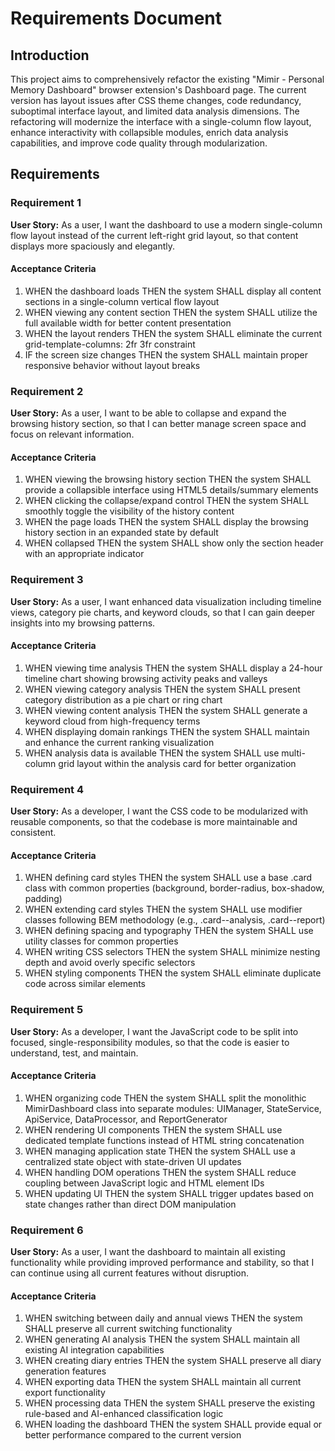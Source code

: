 # Requirements Document

## Introduction

This project aims to comprehensively refactor the existing "Mimir - Personal Memory Dashboard" browser extension's Dashboard page. The current version has layout issues after CSS theme changes, code redundancy, suboptimal interface layout, and limited data analysis dimensions. The refactoring will modernize the interface with a single-column flow layout, enhance interactivity with collapsible modules, enrich data analysis capabilities, and improve code quality through modularization.

## Requirements

### Requirement 1

**User Story:** As a user, I want the dashboard to use a modern single-column flow layout instead of the current left-right grid layout, so that content displays more spaciously and elegantly.

#### Acceptance Criteria

1. WHEN the dashboard loads THEN the system SHALL display all content sections in a single-column vertical flow layout
2. WHEN viewing any content section THEN the system SHALL utilize the full available width for better content presentation
3. WHEN the layout renders THEN the system SHALL eliminate the current grid-template-columns: 2fr 3fr constraint
4. IF the screen size changes THEN the system SHALL maintain proper responsive behavior without layout breaks

### Requirement 2

**User Story:** As a user, I want to be able to collapse and expand the browsing history section, so that I can better manage screen space and focus on relevant information.

#### Acceptance Criteria

1. WHEN viewing the browsing history section THEN the system SHALL provide a collapsible interface using HTML5 details/summary elements
2. WHEN clicking the collapse/expand control THEN the system SHALL smoothly toggle the visibility of the history content
3. WHEN the page loads THEN the system SHALL display the browsing history section in an expanded state by default
4. WHEN collapsed THEN the system SHALL show only the section header with an appropriate indicator

### Requirement 3

**User Story:** As a user, I want enhanced data visualization including timeline views, category pie charts, and keyword clouds, so that I can gain deeper insights into my browsing patterns.

#### Acceptance Criteria

1. WHEN viewing time analysis THEN the system SHALL display a 24-hour timeline chart showing browsing activity peaks and valleys
2. WHEN viewing category analysis THEN the system SHALL present category distribution as a pie chart or ring chart
3. WHEN viewing content analysis THEN the system SHALL generate a keyword cloud from high-frequency terms
4. WHEN displaying domain rankings THEN the system SHALL maintain and enhance the current ranking visualization
5. WHEN analysis data is available THEN the system SHALL use multi-column grid layout within the analysis card for better organization

### Requirement 4

**User Story:** As a developer, I want the CSS code to be modularized with reusable components, so that the codebase is more maintainable and consistent.

#### Acceptance Criteria

1. WHEN defining card styles THEN the system SHALL use a base .card class with common properties (background, border-radius, box-shadow, padding)
2. WHEN extending card styles THEN the system SHALL use modifier classes following BEM methodology (e.g., .card--analysis, .card--report)
3. WHEN defining spacing and typography THEN the system SHALL use utility classes for common properties
4. WHEN writing CSS selectors THEN the system SHALL minimize nesting depth and avoid overly specific selectors
5. WHEN styling components THEN the system SHALL eliminate duplicate code across similar elements

### Requirement 5

**User Story:** As a developer, I want the JavaScript code to be split into focused, single-responsibility modules, so that the code is easier to understand, test, and maintain.

#### Acceptance Criteria

1. WHEN organizing code THEN the system SHALL split the monolithic MimirDashboard class into separate modules: UIManager, StateService, ApiService, DataProcessor, and ReportGenerator
2. WHEN rendering UI components THEN the system SHALL use dedicated template functions instead of HTML string concatenation
3. WHEN managing application state THEN the system SHALL use a centralized state object with state-driven UI updates
4. WHEN handling DOM operations THEN the system SHALL reduce coupling between JavaScript logic and HTML element IDs
5. WHEN updating UI THEN the system SHALL trigger updates based on state changes rather than direct DOM manipulation

### Requirement 6

**User Story:** As a user, I want the dashboard to maintain all existing functionality while providing improved performance and stability, so that I can continue using all current features without disruption.

#### Acceptance Criteria

1. WHEN switching between daily and annual views THEN the system SHALL preserve all current switching functionality
2. WHEN generating AI analysis THEN the system SHALL maintain all existing AI integration capabilities
3. WHEN creating diary entries THEN the system SHALL preserve all diary generation features
4. WHEN exporting data THEN the system SHALL maintain all current export functionality
5. WHEN processing data THEN the system SHALL preserve the existing rule-based and AI-enhanced classification logic
6. WHEN loading the dashboard THEN the system SHALL provide equal or better performance compared to the current version

